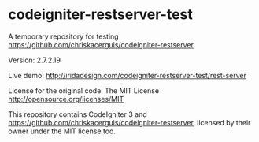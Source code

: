 # codeigniter-restserver-test

A temporary repository for testing https://github.com/chriskacerguis/codeigniter-restserver

Version: 2.7.2.19

Live demo: http://iridadesign.com/codeigniter-restserver-test/rest-server

License for the original code: The MIT License http://opensource.org/licenses/MIT

This repository contains CodeIgniter 3 and https://github.com/chriskacerguis/codeigniter-restserver, licensed by their owner under the MIT license too.
